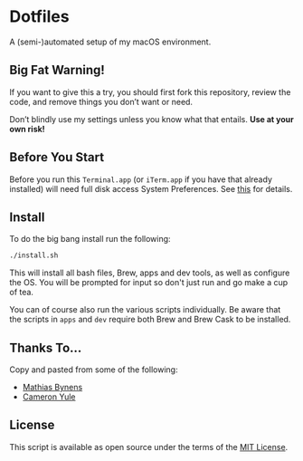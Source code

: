 # Dotfiles

A (semi-)automated setup of my macOS environment.

## Big Fat Warning!

If you want to give this a try, you should first fork this repository, review the code, and remove things you don’t want or need.

Don’t blindly use my settings unless you know what that entails. **Use at your own risk!**

## Before You Start

Before you run this `Terminal.app` (or `iTerm.app` if you have that already installed) will need full disk access System Preferences. See [this](https://github.com/mathiasbynens/dotfiles/issues/849#issuecomment-436099833) for details.

## Install

To do the big bang install run the following:

```sh
./install.sh
```

This will install all bash files, Brew, apps and dev tools, as well as configure the OS. You will be prompted for input so don't just run and go make a cup of tea.

You can of course also run the various scripts individually. Be aware that the scripts in `apps` and `dev` require both Brew and Brew Cask to be installed.

## Thanks To...

Copy and pasted from some of the following:

* [Mathias Bynens](https://github.com/mathiasbynens/dotfiles)
* [Cameron Yule](https://github.com/cameronyule/dotfiles)

## License

This script is available as open source under the terms of the [MIT License](http://opensource.org/licenses/MIT).
